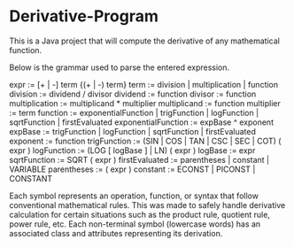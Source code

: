 # Derivative-Program
This is a Java project that will compute the derivative of any mathematical function.

Below is the grammar used to parse the entered expression. 

expr := [+ | -] term {(+ | -) term}
    term := division | multiplication | function
        division := dividend / divisor
            dividend := function
            divisor := function
        multiplication := multiplicand * multiplier
            multiplicand := function
            multiplier := term
        function := exponentialFunction | trigFunction | logFunction | sqrtFunction | firstEvaluated
            exponentialFunction := expBase ^ exponent
                expBase := trigFunction | logFunction | sqrtFunction | firstEvaluated
                exponent := function
            trigFunction := (SIN | COS | TAN | CSC | SEC | COT) ( expr )
            logFunction := (LOG [ logBase ] | LN) ( expr )
                logBase := expr
            sqrtFunction := SQRT ( expr )
            firstEvaluated := parentheses | constant | VARIABLE
                parentheses := ( expr )
                constant := ECONST | PICONST | CONSTANT
                
Each symbol represents an operation, function, or syntax that follow conventional mathematical rules.
This was made to safely handle derivative calculation for certain situations such as the product rule, quotient rule, power rule, etc.
Each non-terminal symbol (lowercase words) has an associated class and attributes representing its derivation.